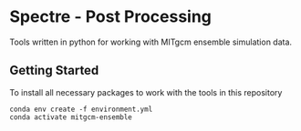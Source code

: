 # Spectre - Post Processing

Tools written in python for working with MITgcm ensemble simulation data.


## Getting Started

To install all necessary packages to work with the tools in this repository
```
conda env create -f environment.yml
conda activate mitgcm-ensemble
```
